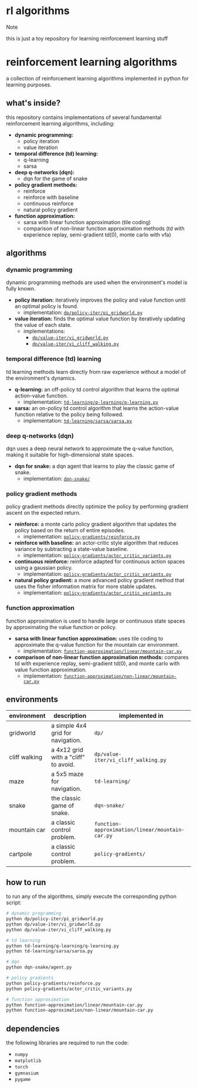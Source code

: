 # rl algorithms

> [!NOTE]
> this is just a toy repository for learning reinforcement learning stuff

# reinforcement learning algorithms

a collection of reinforcement learning algorithms implemented in python for learning purposes.

## what's inside?

this repository contains implementations of several fundamental reinforcement learning algorithms, including:

*   **dynamic programming:**
    *   policy iteration
    *   value iteration
*   **temporal difference (td) learning:**
    *   q-learning
    *   sarsa
*   **deep q-networks (dqn):**
    *   dqn for the game of snake
*   **policy gradient methods:**
    *   reinforce
    *   reinforce with baseline
    *   continuous reinforce
    *   natural policy gradient
*   **function approximation:**
    *   sarsa with linear function approximation (tile coding)
    *   comparison of non-linear function approximation methods (td with experience replay, semi-gradient td(0), monte carlo with vfa)

## algorithms

### dynamic programming

dynamic programming methods are used when the environment's model is fully known.

*   **policy iteration:** iteratively improves the policy and value function until an optimal policy is found.
    *   implementation: [`dp/policy-iter/pi_gridworld.py`](dp/policy-iter/pi_gridworld.py)
*   **value iteration:** finds the optimal value function by iteratively updating the value of each state.
    *   implementations:
        *   [`dp/value-iter/vi_gridworld.py`](dp/value-iter/vi_gridworld.py)
        *   [`dp/value-iter/vi_cliff_walking.py`](dp/value-iter/vi_cliff_walking.py)

### temporal difference (td) learning

td learning methods learn directly from raw experience without a model of the environment's dynamics.

*   **q-learning:** an off-policy td control algorithm that learns the optimal action-value function.
    *   implementation: [`td-learning/q-learning/q-learning.py`](td-learning/q-learning/q-learning.py)
*   **sarsa:** an on-policy td control algorithm that learns the action-value function relative to the policy being followed.
    *   implementation: [`td-learning/sarsa/sarsa.py`](td-learning/sarsa/sarsa.py)

### deep q-networks (dqn)

dqn uses a deep neural network to approximate the q-value function, making it suitable for high-dimensional state spaces.

*   **dqn for snake:** a dqn agent that learns to play the classic game of snake.
    *   implementation: [`dqn-snake/`](dqn-snake/)

### policy gradient methods

policy gradient methods directly optimize the policy by performing gradient ascent on the expected return.

*   **reinforce:** a monte carlo policy gradient algorithm that updates the policy based on the return of entire episodes.
    *   implementation: [`policy-gradients/reinforce.py`](policy-gradients/reinforce.py)
*   **reinforce with baseline:** an actor-critic style algorithm that reduces variance by subtracting a state-value baseline.
    *   implementation: [`policy-gradients/actor_critic_variants.py`](policy-gradients/actor_critic_variants.py)
*   **continuous reinforce:** reinforce adapted for continuous action spaces using a gaussian policy.
    *   implementation: [`policy-gradients/actor_critic_variants.py`](policy-gradients/actor_critic_variants.py)
*   **natural policy gradient:** a more advanced policy gradient method that uses the fisher information matrix for more stable updates.
    *   implementation: [`policy-gradients/actor_critic_variants.py`](policy-gradients/actor_critic_variants.py)

### function approximation

function approximation is used to handle large or continuous state spaces by approximating the value function or policy.

*   **sarsa with linear function approximation:** uses tile coding to approximate the q-value function for the mountain car environment.
    *   implementation: [`function-approximation/linear/mountain-car.py`](function-approximation/linear/mountain-car.py)
*   **comparison of non-linear function approximation methods:** compares td with experience replay, semi-gradient td(0), and monte carlo with value function approximation.
    *   implementation: [`function-approximation/non-linear/mountain-car.py`](function-approximation/non-linear/mountain-car.py)

## environments

| environment     | description                               | implemented in                                      |
| --------------- | ----------------------------------------- | --------------------------------------------------- |
| gridworld       | a simple 4x4 grid for navigation.         | `dp/`                                               |
| cliff walking   | a 4x12 grid with a "cliff" to avoid.      | `dp/value-iter/vi_cliff_walking.py`                 |
| maze            | a 5x5 maze for navigation.                | `td-learning/`                                      |
| snake           | the classic game of snake.                | `dqn-snake/`                                        |
| mountain car    | a classic control problem.                | `function-approximation/linear/mountain-car.py`     |
| cartpole        | a classic control problem.                | `policy-gradients/`                                 |

## how to run

to run any of the algorithms, simply execute the corresponding python script:

```bash
# dynamic programming
python dp/policy-iter/pi_gridworld.py
python dp/value-iter/vi_gridworld.py
python dp/value-iter/vi_cliff_walking.py

# td learning
python td-learning/q-learning/q-learning.py
python td-learning/sarsa/sarsa.py

# dqn
python dqn-snake/agent.py

# policy gradients
python policy-gradients/reinforce.py
python policy-gradients/actor_critic_variants.py

# function approximation
python function-approximation/linear/mountain-car.py
python function-approximation/non-linear/mountain-car.py
```

## dependencies

the following libraries are required to run the code:

*   `numpy`
*   `matplotlib`
*   `torch`
*   `gymnasium`
*   `pygame`
